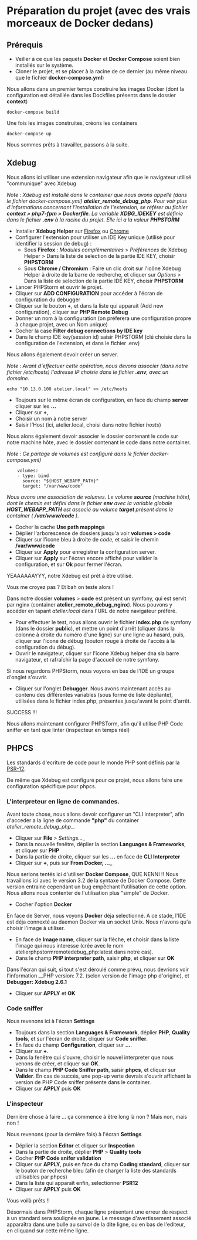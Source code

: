 # Préparation du projet (avec des vrais morceaux de Docker dedans)

## Prérequis

* Veiller à ce que les paquets __Docker__ et __Docker Compose__ soient bien installés sur le système.
* Cloner le projet, et se placer à la racine de ce dernier (au même niveau que le fichier __docker-compose.yml__)

Nous allons dans un premier temps construire les images Docker (dont la configuration est détaillée dans les Dockfiles présents dans le dossier __context__)

    docker-compose build
    
Une fois les images construites, créons les containers

    docker-compose up
  
Nous sommes prêts à travailler, passons à la suite.

## Xdebug  

Nous allons ici utiliser une extension navigateur afin que le navigateur utilisé "communique" avec Xdebug

_Note : Xdebug est installé dans le container que nous avons appellé (dans le fichier docker-compose.yml) __atelier_remote_debug_php__. Pour voir plus d'informations concernant l'installation
de l'extension, se référer au fichier __context > php7-fpm > Dockerfile__. La variable __XDBG_IDEKEY__ est définie dans le fichier __.env__ à la racine du projet. Elle ici a la valeur __PHPSTORM___

* Installer __Xdebug Helper__ sur [Firefox](https://addons.mozilla.org/en-US/firefox/addon/xdebug-helper-for-firefox/) ou [Chrome](https://chrome.google.com/webstore/detail/xdebug-helper/eadndfjplgieldjbigjakmdgkmoaaaoc)
* Configurer l'extension pour utiliser un IDE Key unique (utilisé pour identifier la session de debug) :
    * Sous __Firefox__ : _Modules complémentaires_ > _Préférences_ de Xdebug Helper > Dans la liste de selection de la partie IDE KEY, choisir __PHPSTORM__
    * Sous __Chrome / Chromium__ : Faire un clic droit sur l'icône Xdebug Helper à droite de la barre de recherche, et cliquer sur _Options_ > Dans la liste de selection de la partie IDE KEY, choisir __PHPSTORM__
* Lancer PHPStorm et ouvrir le projet.
* Cliquer sur __ADD CONFIGURATION__ pour accéder à l'écran de configuration du debugger
* Cliquer sur le bouton __+__, et dans la liste qui apparait (Add new configuration), cliquer sur __PHP Remote Debug__
* Donner un nom à la configuration (on préferera une configuration propre à chaque projet, avec un Nom unique)
* Cocher la case __Filter debug connections by IDE key__
* Dans le champ IDE key(session id) saisir PHPSTORM (clé choisie dans la configuration de l'extension, et dans le fichier .env)

Nous allons également devoir créer un server.

_Note : Avant d'effectuer cette opération, nous devons associer (dans notre fichier /etc/hosts) l'adresse IP choisie dans le fichier __.env__, avec un domaine._

    echo "10.13.0.100 atelier.local" >> /etc/hosts
    
* Toujours sur le même écran de configuration, en face du champ __server__ cliquer sur les __...__
* Cliquer sur __+__,
* Choisir un nom à notre server
* Saisir l'Host (ici, atelier.local, choisi dans notre fichier _hosts_)

Nous alons également devoir associer le dossier contenant le code sur notre machine hôte, avec le dossier contenant le code dans notre container.

_Note : Ce partage de volumes est configuré dans le fichier docker-compose.yml)_

        volumes:
        - type: bind
          source: "${HOST_WEBAPP_PATH}"
          target: "/var/www/code"
          
_Nous avons une association de volumes. Le volume __source__ (machine hôte), dont le chemin est défini dans le fichier __env__ avec la variable globale __HOST_WEBAPP_PATH__
est associé au volume __target__ présent dans le container ( __/var/www/code__ )._

* Cocher la cache __Use path mappings__
* Déplier l'arborescence de dossiers jusqu'a voir __volumes > code__
* Cliquer sur l'icone bleu à droite de _code_, et saisir le chemin __/var/www/code__
* Cliquer sur __Apply__ pour enregistrer la configuration server.
* Cliquer sur __Apply__ sur l'écran encore affiché pour valider la configuration, et sur __Ok__ pour fermer l'écran.

YEAAAAAAYYY, notre Xdebug est prêt à être utilisé.

Vous me croyez pas ? Et bah on teste alors !

Dans notre dossier __volumes__ > __code__ est présent un symfony, qui est servit par nginx (container __atelier_remote_debug_nginx__). Nous pouvons
y accéder en tapant _atelier.local_ dans l'URL de notre navigateur préféré.

* Pour effectuer le test, nous allons ouvrir le fichier __index.php__ de symfony (dans le dossier __public__), et mettre un point d'arrêt (cliquer
dans la colonne à droite du numéro d'une ligne) sur une ligne au hasard, puis, cliquer sur l'icone de débug (bouton rouge à droite de l'accès à la configuration du débug).
* Ouvrir le navigateur, cliquer sur l'îcone Xdebug helper dna sla barre navigateur, et rafraîchir la page d'accueil de notre symfony.

Si nous regardons PHPStorm, nous voyons en bas de l'IDE un groupe d'onglet s'ouvrir. 

* Cliquer sur l'onglet __Debugger__. Nous avons maintenant accès au contenu des différentes variables (sous forme de liste dépliante), utilisées dans le fichier index.php, présentes jusqu'avant le point d'arrêt.

SUCCESS !!!

Nous allons maintenant configurer PHPSTorm, afin qu'il utilise PHP Code sniffer en tant que linter (inspecteur en temps réel)

## PHPCS

Les standards d'ecriture de code pour le monde PHP sont définis par la [PSR-12](https://www.php-fig.org/psr/psr-12/).

De même que Xdebug est configuré pour ce projet, nous allons faire une configuration spécifique pour phpcs.

### L'interpreteur en ligne de commandes.

Avant toute chose, nous allons devoir configurer un "CLI interpreter", afin d'acceder a la ligne de commande __"php"__ du container _atelier_remote_debug_php__.

* Cliquer sur __File__ > _Settings...__
* Dans la nouvelle fenêtre, déplier la section __Languages & Frameworks__, et cliquer sur __PHP__
* Dans la partie de droite, cliquer sur les __...__ en face de __CLI Interpreter__
* Cliquer sur __+__, puis sur __From Docker, ...___

Nous serions tentés ici d'utiliser __Docker Compose__, QUE NENNI !! Nous travaillons ici avec le version 3.2 de la
syntaxe de Docker Compose. Cette version entraine cependant un bug empêchant l'utilisation de cette option. Nous allons
nous contenter de l'utilisation plus "simple" de Docker.

* Cocher l'option __Docker__

En face de Server, nous voyons __Docker__ déja selectionné. A ce stade, l'IDE est déja connexté au daemon Docker via
un socket Unix. Nous n'avons qu'a choisir l'image à utiliser.

* En face de __Image name__, cliquer sur la flèche, et choisir dans la liste l'image qui nous interesse (crée avec le nom atelierphpstormremotedebug_php:latest
dans notre cas).
* Dans le champ __PHP interpreter path__, saisir __php__, et cliquer sur __OK__

Dans l'écran qui suit, si tout s'est déroulé comme prévu, nous devrions voir l'information __PHP version: 7.2.<qqch> (selon version de l'image php d'origine),
et __Debugger: Xdebug 2.6.1__

* Cliquer sur __APPLY__ et __OK__

### Code sniffer

Nous revenons ici à l'écran __Settings__

* Toujours dans la section __Languages & Framework__, déplier __PHP__, __Quality tools__, et sur l'écran de droite, cliquer sur __Code sniffer__.
* En face du champ __Configuration__, cliquer sur __...__.
* Cliquer sur __+__.
* Dans la fenêtre qui s'ouvre, choisir le nouvel interpreter que nous venons de créer, et cliquer sur __OK__.
* Dans le champ __PHP Code Sniffer path__, saisir __phpcs__, et cliquer sur __Valider__. En cas de succès,
une pop-up verte devrais s'ouvrir affichant la version de PHP Code sniffer présente dans le container.
* Cliquer sur __APPLY__ puis __OK__

### L'inspecteur

Dernière chose à faire ... ça commence à être long là non ? Mais non, mais non !

Nous revenons (pour la dernière fois) à l'écran __Settings__

* Déplier la section __Editor__ et cliquer sur __Inspection__
* Dans la partie de droite, déplier __PHP__ > __Quality tools__
* Cocher __PHP Code snifer validation__
* Cliquer sur __APPLY__, puis en face du champ __Coding standard__, cliquer sur le bouton de recherche bleu (afin de charger la liste des standards utilisables par phpcs)
* Dans la liste qui apparaît enfin, selectionner __PSR12__
* Cliquer sur __APPLY__ puis __OK__

Vous voilà prêts !!

Désormais dans PHPStorm, chaque ligne présentant une erreur de respect à un standard sera soulignée en jaune. Le message
d'avertissement associé apparaîtra dans une bulle au survol de la dite ligne, ou en bas de l'editeur, en cliquand sur cette même ligne.